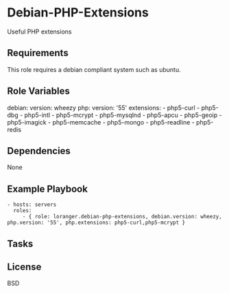 Debian-PHP-Extensions
=====================

Useful PHP extensions

Requirements
------------

This role requires a debian compliant system such as ubuntu.

Role Variables
--------------

debian:
    version: wheezy
php:
    version: '55'
    extensions:
        - php5-curl
        - php5-dbg
        - php5-intl
        - php5-mcrypt
        - php5-mysqlnd
        - php5-apcu
        - php5-geoip
        - php5-imagick
        - php5-memcache
        - php5-mongo
        - php5-readline
        - php5-redis

Dependencies
------------

None

Example Playbook
----------------

    - hosts: servers
      roles:
         - { role: loranger.debian-php-extensions, debian.version: wheezy, php.version: '55', php.extensions: php5-curl,php5-mcrypt }

Tasks
-----



License
-------

BSD
